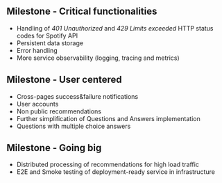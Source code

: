 ## Milestone - Critical functionalities
- Handling of _401 Unauthorized_ and _429 Limits exceeded_ HTTP status codes for Spotify API
- Persistent data storage
- Error handling
- More service observability (logging, tracing and metrics)

## Milestone - User centered
- Cross-pages success&failure notifications
- User accounts
- Non public recommendations
- Further simplification of Questions and Answers implementation
- Questions with multiple choice answers

## Milestone - Going big
- Distributed processing of recommendations for high load traffic
- E2E and Smoke testing of deployment-ready service in infrastructure